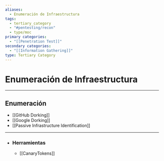 ```yaml
---
aliases:
  - Enumeración de Infraestructura
tags:
  - tertiary_category
  - "#pentesting/recon"
  - type/moc
primary categories:
  - "[[Penetration Test]]"
secondary categories:
  - "[[Information Gathering]]"
type: Tertiary Category
---
```

# Enumeración de Infraestructura

***

## Enumeración

-  [[GitHub Dorking]]
-  [[Google Dorking]]
-  [[Passive Infrastructure Identification]]


***

- ### Herramientas
	- [[CanaryTokens]]